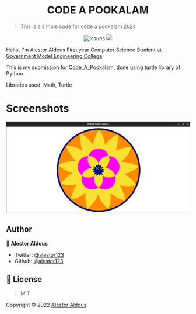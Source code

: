 <h1 align=center>CODE A POOKALAM</h1>

> This is a simple code for code a pookalam 2k24


<p align=center>
<img src="https://img.shields.io/github/license/alestor123/POOKALAM-2K24" alt=issues >
<a href="https://github.com/alestor123/POOKALAM-2K24/issues">
<img src="https://img.shields.io/github/issues-raw/alestor123/POOKALAM-2K24"></a>

</p>


Hello, I'm Alestor Aldous
First year Computer Science Student  at [Government Model Engineering College
](https://www.mec.ac.in/)

This is my submission for Code_A_Pookalam, done using turtle library of Python

Libraries used: Math, Turtle

# Screenshots    

![shot](./AlestorAldous_2024_ModelEngineeringCollege.png)





## Author

👤 **Alestor Aldous**

- Twitter: [@alestor123](https://twitter.com/alestor123)
- Github: [@alestor123](https://github.com/alestor123)


## 📝 License
> MIT

Copyright © 2022 [Alestor Aldous](https://github.com/alestor123).<br />
